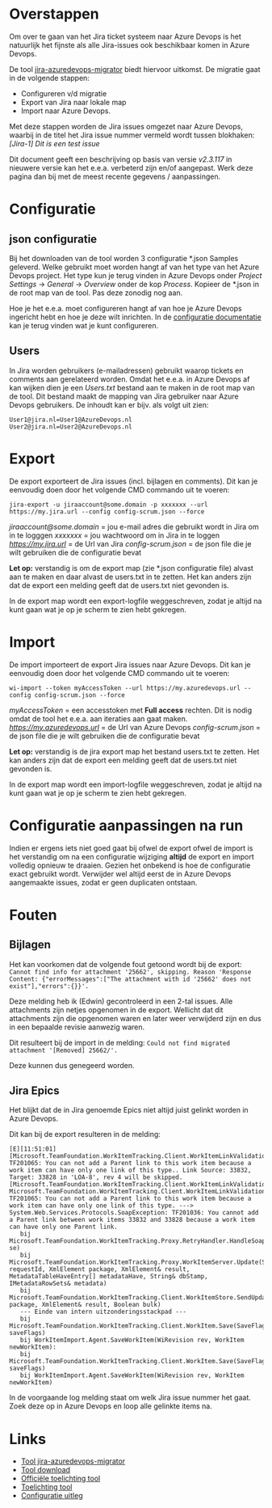 # Overstappen

Om over te gaan van het Jira ticket systeem naar Azure Devops is het natuurlijk het fijnste als alle Jira-issues ook beschikbaar komen in Azure Devops.

De tool [jira-azuredevops-migrator](https://github.com/solidify/jira-azuredevops-migrator) biedt hiervoor uitkomst.
De migratie gaat in de volgende stappen:
- Configureren v/d migratie
- Export van Jira naar lokale map
- Import naar Azure Devops.

Met deze stappen worden de Jira issues omgezet naar Azure Devops, waarbij in de titel het Jira issue nummer vermeld wordt tussen blokhaken: _[Jira-1] Dit is een test issue_

Dit document geeft een beschrijving op basis van versie _v2.3.117_ in nieuwere versie kan het e.e.a. verbeterd zijn en/of aangepast. Werk deze pagina dan bij met de meest recente gegevens / aanpassingen.

# Configuratie

##  json configuratie
Bij het downloaden van de tool worden 3 configuratie *.json Samples geleverd. Welke gebruikt moet worden hangt af van het type van het Azure Devops project. Het type kun je terug vinden in Azure Devops onder _Project Settings_ -> _General_ -> _Overview_ onder de kop _Process_.
Kopieer de *.json in de root map van de tool. Pas deze zonodig nog aan.


Hoe je het e.e.a. moet configureren hangt af van hoe je Azure Devops ingericht hebt en hoe je deze wilt inrichten.
In de [configuratie documentatie](https://github.com/solidify/jira-azuredevops-migrator/blob/master/docs/config.md) kan je terug vinden wat je kunt configureren.

##  Users

In Jira worden gebruikers (e-mailadressen) gebruikt waarop tickets en comments aan gerelateerd worden. Omdat het e.e.a. in Azure Devops af kan wijken dien je een _Users.txt_ bestand aan te maken in de root map van de tool. Dit bestand maakt de mapping van Jira gebruiker naar Azure Devops gebruikers. De inhoudt kan er bijv. als volgt uit zien:

```
User1@jira.nl=User1@AzureDevops.nl
User2@jira.nl=User2@AzureDevops.nl
```

# Export

De export exporteert de Jira issues (incl. bijlagen en comments). Dit kan je eenvoudig doen door het volgende CMD commando uit te voeren:

`jira-export -u jiraaccount@some.domain -p xxxxxxx --url https://my.jira.url --config config-scrum.json --force`

_jiraaccount@some.domain_ = jou e-mail adres die gebruikt wordt in Jira om in te logggen
_xxxxxxx_ = jou wachtwoord om in Jira in te loggen
_https://my.jira.url_ = de Url van Jira
_config-scrum.json_ = de json file die je wilt gebruiken die de configuratie bevat

**Let op:** verstandig is om de export map (zie *.json configuratie file) alvast aan te maken en daar alvast de users.txt in te zetten. Het kan anders zijn dat de export een melding geeft dat de users.txt niet gevonden is.

In de export map wordt een export-logfile weggeschreven, zodat je altijd na kunt gaan wat je op je scherm te zien hebt gekregen.

# Import

De import importeert de export Jira issues naar Azure Devops. Dit kan je eenvoudig doen door het volgende CMD commando uit te voeren:

`wi-import --token myAccessToken --url https://my.azuredevops.url --config config-scrum.json --force`

_myAccessToken_ = een accesstoken met **Full access** rechten. Dit is nodig omdat de tool het e.e.a. aan iteraties aan gaat maken.
_https://my.azuredevops.url_ = de Url van Azure Devops
_config-scrum.json_ = de json file die je wilt gebruiken die de configuratie bevat

**Let op:** verstandig is de jira export map het bestand users.txt te zetten. Het kan anders zijn dat de export een melding geeft dat de users.txt niet gevonden is.

In de export map wordt een import-logfile weggeschreven, zodat je altijd na kunt gaan wat je op je scherm te zien hebt gekregen.

# Configuratie aanpassingen na run

Indien er ergens iets niet goed gaat bij ofwel de export ofwel de import is het verstandig om na een configuratie wijziging **altijd** de export en import volledig opnieuw te draaien. Gezien het onbekend is hoe de configuratie exact gebruikt wordt. Verwijder wel altijd eerst de in Azure Devops aangemaakte issues, zodat er geen duplicaten ontstaan.

# Fouten

##  Bijlagen

Het kan voorkomen dat de volgende fout getoond wordt bij de export:
`Cannot find info for attachment '25662', skipping. Reason 'Response Content: {"errorMessages":["The attachment with id '25662' does not exist"],"errors":{}}'.`

Deze melding heb ik (Edwin) gecontroleerd in een 2-tal issues. Alle attachments zijn netjes opgenomen in de export.
Wellicht dat dit attachments zijn die opgenomen waren en later weer verwijderd zijn en dus in een bepaalde revisie aanwezig waren.

Dit resulteert bij de import in de melding:
`Could not find migrated attachment '[Removed] 25662/'.`

Deze kunnen dus genegeerd worden.

##  Jira Epics

Het blijkt dat de in Jira genoemde Epics niet altijd juist gelinkt worden in Azure Devops.

Dit kan bij de export resulteren in de melding:

```
[E][11:51:01] [Microsoft.TeamFoundation.WorkItemTracking.Client.WorkItemLinkValidationException] TF201065: You can not add a Parent link to this work item because a work item can have only one link of this type.. Link Source: 33832, Target: 33828 in 'LOA-8', rev 4 will be skipped.
[Microsoft.TeamFoundation.WorkItemTracking.Client.WorkItemLinkValidationException] Microsoft.TeamFoundation.WorkItemTracking.Client.WorkItemLinkValidationException: TF201065: You can not add a Parent link to this work item because a work item can have only one link of this type. ---> System.Web.Services.Protocols.SoapException: TF201036: You cannot add a Parent link between work items 33832 and 33828 because a work item can have only one Parent link.
   bij Microsoft.TeamFoundation.WorkItemTracking.Proxy.RetryHandler.HandleSoapException(SoapException se)
   bij Microsoft.TeamFoundation.WorkItemTracking.Proxy.WorkItemServer.Update(String requestId, XmlElement package, XmlElement& result, MetadataTableHaveEntry[] metadataHave, String& dbStamp, IMetadataRowSets& metadata)
   bij Microsoft.TeamFoundation.WorkItemTracking.Client.WorkItemStore.SendUpdatePackage(XmlElement package, XmlElement& result, Boolean bulk)
   --- Einde van intern uitzonderingsstackpad ---
   bij Microsoft.TeamFoundation.WorkItemTracking.Client.WorkItem.Save(SaveFlags saveFlags)
   bij WorkItemImport.Agent.SaveWorkItem(WiRevision rev, WorkItem newWorkItem): 
   bij Microsoft.TeamFoundation.WorkItemTracking.Client.WorkItem.Save(SaveFlags saveFlags)
   bij WorkItemImport.Agent.SaveWorkItem(WiRevision rev, WorkItem newWorkItem)
```

In de voorgaande log melding staat om welk Jira issue nummer het gaat. Zoek deze op in Azure Devops en loop alle gelinkte items na.

# Links

* [Tool jira-azuredevops-migrator](https://github.com/solidify/jira-azuredevops-migrator)
* [Tool download](https://github.com/solidify/jira-azuredevops-migrator/releases)
* [Officiële toelichting tool](https://solidify.se/blog/jira-azure-devops-migration)
* [Toelichting tool](https://peterrombouts.nl/2019/08/09/migrating-from-jira-to-azure-devops/)
* [Configuratie uitleg](https://github.com/solidify/jira-azuredevops-migrator/blob/master/docs/config.md)
